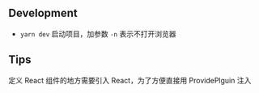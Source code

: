 ## Development

- `yarn dev` 启动项目，加参数 `-n` 表示不打开浏览器

## Tips
  定义 React 组件的地方需要引入 React，为了方便直接用 ProvidePlguin 注入
